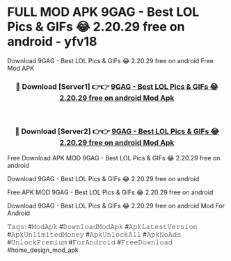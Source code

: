 # FULL MOD APK 9GAG - Best LOL Pics & GIFs &#128514; 2.20.29 free on android - yfv18
Download 9GAG - Best LOL Pics & GIFs &#128514; 2.20.29 free on android Free Mod APK

<div align="center">
<h3>🔴 Download [Server1] 👉👉 <a href="https://apk-comot.site?title=9GAG_-_Best_LOL_Pics_&_GIFs_&#128514;_2.20.29_free_on_android">9GAG - Best LOL Pics & GIFs &#128514; 2.20.29 free on android Mod Apk</a></h3><br>

<h3>🔴 Download [Server2] 👉👉 <a href="https://apk-comot.site?title=9GAG_-_Best_LOL_Pics_&_GIFs_&#128514;_2.20.29_free_on_android">9GAG - Best LOL Pics & GIFs &#128514; 2.20.29 free on android Mod Apk</a></h3>
</div>


Free Download APK MOD 9GAG - Best LOL Pics & GIFs &#128514; 2.20.29 free on android

Download 9GAG - Best LOL Pics & GIFs &#128514; 2.20.29 free on android 

Free APK MOD 9GAG - Best LOL Pics & GIFs &#128514; 2.20.29 free on android 

Download 9GAG - Best LOL Pics & GIFs &#128514; 2.20.29 free on android Mod For Android

𝚃𝚊𝚐𝚜: #𝙼𝚘𝚍𝙰𝚙𝚔 #𝙳𝚘𝚠𝚗𝚕𝚘𝚊𝚍𝙼𝚘𝚍𝙰𝚙𝚔 #𝙰𝚙𝚔𝙻𝚊𝚝𝚎𝚜𝚝𝚅𝚎𝚛𝚜𝚒𝚘𝚗 #𝙰𝚙𝚔𝚄𝚗𝚕𝚒𝚖𝚒𝚝𝚎𝚍𝙼𝚘𝚗𝚎𝚢 #𝙰𝚙𝚔𝚄𝚗𝚕𝚘𝚌𝚔𝙰𝚕𝚕 #𝙰𝚙𝚔𝙽𝚘𝙰𝚍𝚜 #𝚄𝚗𝚕𝚘𝚌𝚔𝙿𝚛𝚎𝚖𝚒𝚞𝚖 #𝙵𝚘𝚛𝙰𝚗𝚍𝚛𝚘𝚒𝚍 #𝙵𝚛𝚎𝚎𝙳𝚘𝚠𝚗𝚕𝚘𝚊𝚍 #home_design_mod_apk